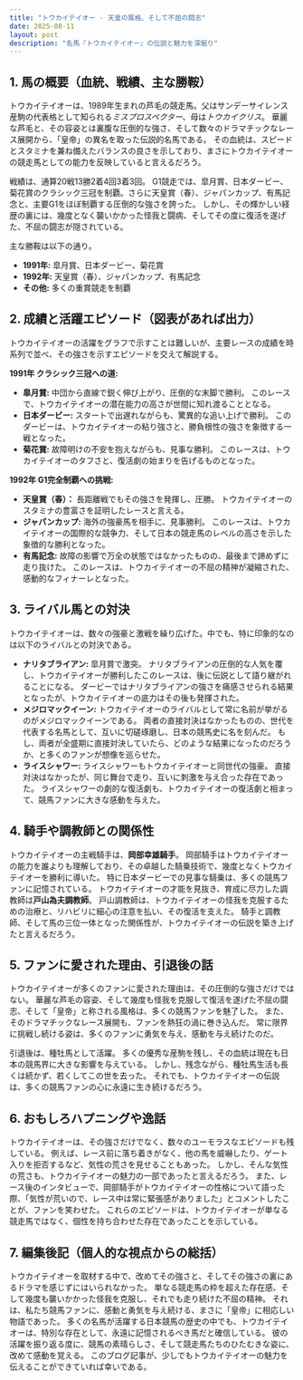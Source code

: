```yaml
---
title: "トウカイテイオー - 天皇の風格、そして不屈の闘志"
date: 2025-08-11
layout: post
description: "名馬『トウカイテイオー』の伝説と魅力を深堀り"
---
```


## 1. 馬の概要（血統、戦績、主な勝鞍）

トウカイテイオーは、1989年生まれの芦毛の競走馬。父はサンデーサイレンス産駒の代表格として知られる*ミスプロスペクター*、母は*トウカイクリス*。  華麗な芦毛と、その容姿とは裏腹な圧倒的な強さ、そして数々のドラマチックなレース展開から、「皇帝」の異名を取った伝説的名馬である。  その血統は、スピードとスタミナを兼ね備えたバランスの良さを示しており、まさにトウカイテイオーの競走馬としての能力を反映していると言えるだろう。

戦績は、通算20戦13勝2着4回3着3回。  G1競走では、皐月賞、日本ダービー、菊花賞のクラシック三冠を制覇。さらに天皇賞（春）、ジャパンカップ、有馬記念と、主要G1をほぼ制覇する圧倒的な強さを誇った。  しかし、その輝かしい経歴の裏には、幾度となく襲いかかった怪我と闘病、そしてその度に復活を遂げた、不屈の闘志が隠されている。

主な勝鞍は以下の通り。

* **1991年:** 皐月賞、日本ダービー、菊花賞
* **1992年:** 天皇賞（春）、ジャパンカップ、有馬記念
* **その他:**  多くの重賞競走を制覇


## 2. 成績と活躍エピソード（図表があれば出力）

トウカイテイオーの活躍をグラフで示すことは難しいが、主要レースの成績を時系列で並べ、その強さを示すエピソードを交えて解説する。

**1991年 クラシック三冠への道:**

* **皐月賞:**  中団から直線で鋭く伸び上がり、圧倒的な末脚で勝利。  このレースで、トウカイテイオーの潜在能力の高さが世間に知れ渡ることとなる。
* **日本ダービー:**  スタートで出遅れながらも、驚異的な追い上げで勝利。  このダービーは、トウカイテイオーの粘り強さと、勝負根性の強さを象徴する一戦となった。
* **菊花賞:**  故障明けの不安を抱えながらも、見事な勝利。  このレースは、トウカイテイオーのタフさと、復活劇の始まりを告げるものとなった。

**1992年 G1完全制覇への挑戦:**

* **天皇賞（春）：**  長距離戦でもその強さを発揮し、圧勝。  トウカイテイオーのスタミナの豊富さを証明したレースと言える。
* **ジャパンカップ:**  海外の強豪馬を相手に、見事勝利。  このレースは、トウカイテイオーの国際的な競争力、そして日本の競走馬のレベルの高さを示した象徴的な勝利となった。
* **有馬記念:**  故障の影響で万全の状態ではなかったものの、最後まで諦めずに走り抜けた。  このレースは、トウカイテイオーの不屈の精神が凝縮された、感動的なフィナーレとなった。


## 3. ライバル馬との対決

トウカイテイオーは、数々の強豪と激戦を繰り広げた。中でも、特に印象的なのは以下のライバルとの対決である。

* **ナリタブライアン:**  皐月賞で激突。  ナリタブライアンの圧倒的な人気を覆し、トウカイテイオーが勝利したこのレースは、後に伝説として語り継がれることになる。  ダービーではナリタブライアンの強さを痛感させられる結果となったが、トウカイテイオーの底力はその後も発揮された。
* **メジロマックイーン:**  トウカイテイオーのライバルとして常に名前が挙がるのがメジロマックイーンである。  両者の直接対決はなかったものの、世代を代表する名馬として、互いに切磋琢磨し、日本の競馬史に名を刻んだ。  もし、両者が全盛期に直接対決していたら、どのような結果になったのだろうか、と多くのファンが想像を巡らせた。
* **ライスシャワー:**  ライスシャワーもトウカイテイオーと同世代の強豪。  直接対決はなかったが、同じ舞台で走り、互いに刺激を与え合った存在であった。  ライスシャワーの劇的な復活劇も、トウカイテイオーの復活劇と相まって、競馬ファンに大きな感動を与えた。


## 4. 騎手や調教師との関係性

トウカイテイオーの主戦騎手は、**岡部幸雄騎手**。  岡部騎手はトウカイテイオーの能力を誰よりも理解しており、その卓越した騎乗技術で、幾度となくトウカイテイオーを勝利に導いた。  特に日本ダービーでの見事な騎乗は、多くの競馬ファンに記憶されている。  トウカイテイオーの才能を見抜き、育成に尽力した調教師は**戸山為夫調教師**。  戸山調教師は、トウカイテイオーの怪我を克服するための治療と、リハビリに細心の注意を払い、その復活を支えた。  騎手と調教師、そして馬の三位一体となった関係性が、トウカイテイオーの伝説を築き上げたと言えるだろう。


## 5. ファンに愛された理由、引退後の話

トウカイテイオーが多くのファンに愛された理由は、その圧倒的な強さだけではない。  華麗な芦毛の容姿、そして幾度も怪我を克服して復活を遂げた不屈の闘志、そして「皇帝」と称される風格は、多くの競馬ファンを魅了した。  また、そのドラマチックなレース展開も、ファンを熱狂の渦に巻き込んだ。  常に限界に挑戦し続ける姿は、多くのファンに勇気を与え、感動を与え続けたのだ。

引退後は、種牡馬として活躍。  多くの優秀な産駒を残し、その血統は現在も日本の競馬界に大きな影響を与えている。  しかし、残念ながら、種牡馬生活も長くは続かず、若くしてこの世を去った。  それでも、トウカイテイオーの伝説は、多くの競馬ファンの心に永遠に生き続けるだろう。


## 6. おもしろハプニングや逸話

トウカイテイオーは、その強さだけでなく、数々のユーモラスなエピソードも残している。  例えば、レース前に落ち着きがなく、他の馬を威嚇したり、ゲート入りを拒否するなど、気性の荒さを見せることもあった。  しかし、そんな気性の荒さも、トウカイテイオーの魅力の一部であったと言えるだろう。  また、レース後のインタビューで、岡部騎手がトウカイテイオーの性格について語った際、「気性が荒いので、レース中は常に緊張感がありました」とコメントしたことが、ファンを笑わせた。  これらのエピソードは、トウカイテイオーが単なる競走馬ではなく、個性を持ち合わせた存在であったことを示している。


## 7. 編集後記（個人的な視点からの総括）

トウカイテイオーを取材する中で、改めてその強さと、そしてその強さの裏にあるドラマを感じずにはいられなかった。  単なる競走馬の枠を超えた存在感、そして幾度も襲いかかった怪我を克服し、それでも走り続けた不屈の精神。  それは、私たち競馬ファンに、感動と勇気を与え続ける、まさに「皇帝」に相応しい物語であった。  多くの名馬が活躍する日本競馬の歴史の中でも、トウカイテイオーは、特別な存在として、永遠に記憶されるべき馬だと確信している。  彼の活躍を振り返る度に、競馬の素晴らしさ、そして競走馬たちのひたむきな姿に、改めて感動を覚える。  このブログ記事が、少しでもトウカイテイオーの魅力を伝えることができていれば幸いである。
